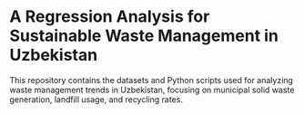 # A Regression Analysis for Sustainable Waste Management in Uzbekistan
This repository contains the datasets and Python scripts used for analyzing waste management trends in Uzbekistan, focusing on municipal solid waste generation, landfill usage, and recycling rates.
